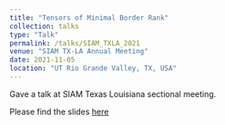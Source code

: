 ```yaml
---
title: "Tensors of Minimal Border Rank"
collection: talks
type: "Talk"
permalink: /talks/SIAM_TXLA_2021
venue: "SIAM TX-LA Annual Meeting"
date: 2021-11-05
location: "UT Rio Grande Valley, TX, USA"
---
```


Gave a talk at SIAM Texas Louisiana sectional meeting.

Please find the slides [here](../files/SIAM_TX_LA_talk.pdf)
